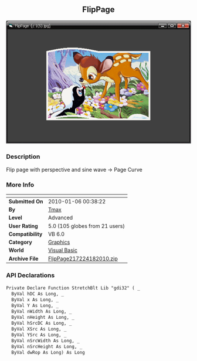 ﻿<div align="center">

## FlipPage

<img src="PIC20101522456558.gif">
</div>

### Description

Flip page with perspective and sine wave -&gt; Page Curve
 
### More Info
 


<span>             |<span>
---                |---
**Submitted On**   |2010-01-06 00:38:22
**By**             |[Tmax](https://github.com/Planet-Source-Code/PSCIndex/blob/master/ByAuthor/tmax.md)
**Level**          |Advanced
**User Rating**    |5.0 (105 globes from 21 users)
**Compatibility**  |VB 6\.0
**Category**       |[Graphics](https://github.com/Planet-Source-Code/PSCIndex/blob/master/ByCategory/graphics__1-46.md)
**World**          |[Visual Basic](https://github.com/Planet-Source-Code/PSCIndex/blob/master/ByWorld/visual-basic.md)
**Archive File**   |[FlipPage217224182010\.zip](https://github.com/Planet-Source-Code/tmax-flippage__1-72803/archive/master.zip)

### API Declarations

```
Private Declare Function StretchBlt Lib "gdi32" ( _
  ByVal hDC As Long, _
  ByVal x As Long, _
  ByVal Y As Long, _
  ByVal nWidth As Long, _
  ByVal nHeight As Long, _
  ByVal hSrcDC As Long, _
  ByVal XSrc As Long, _
  ByVal YSrc As Long, _
  ByVal nSrcWidth As Long, _
  ByVal nSrcHeight As Long, _
  ByVal dwRop As Long) As Long
```






